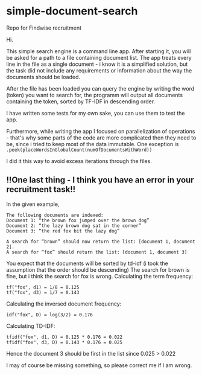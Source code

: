 # simple-document-search
Repo for Findwise recruitment

Hi.

This simple search engine is a command line app. After starting it, you will be asked for a path
to a file containing document list. The app treats every line in the file as a single document - 
i know it is a simplified solution, but the task did not include any requirements or information about the way
the documents should be loaded.

After the file has been loaded you can query the engine by writing the word (token) you want to search for,
the programm will output all documents containing the token, sorted by TF-IDF in descending order.

I have written some tests for my own sake, you can use them to test the app.

Furthermore, while writing the app I focused on parallelization of operations - that's why some parts of the code
are more complicated then they need to be, since i tried to keep most of the data immutable.
One exception is 
``` .peek(placeWordsInGlobalCount(numOfDocumentsWithWord)) ```

I did it this way to avoid excess iterations through the files.


## !!One last thing - I think you have an error in your recruitment task!!

In the given example, 
```
The following documents are indexed: 
Document 1: “the brown fox jumped over the brown dog” 
Document 2: “the lazy brown dog sat in the corner” 
Document 3: “the red fox bit the lazy dog” 

A search for “brown” should now return the list: [document 1, document 2]. 
A search for “fox” should return the list: [document 1, document 3]
```
You expect that the documents will be sorted by td-idf (i took the assumption that the order should be descending)
The search for brown is fine, but i think the search for fox is wrong.
Calculating the term frequency:
```
tf("fox", d1) = 1/8 = 0.125
tf("fox", d3) = 1/7 = 0.143
```
Calculating the inversed document frequency:
```
idf("fox", D) = log(3/2) = 0.176
```

Calculating TD-IDF:
```
tfidf("fox", d1, D) = 0.125 * 0.176 = 0.022
tfidf("fox", d3, D) = 0.143 * 0.176 = 0.025
```

Hence the document 3 should be first in the list since 0.025 > 0.022

I may of course be missing something, so please correct me if I am wrong.

